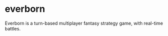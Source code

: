 everborn
========

Everborn is a turn-based multiplayer fantasy strategy game, with real-time battles.